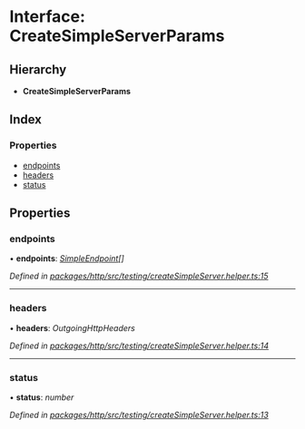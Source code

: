 # Interface: CreateSimpleServerParams

## Hierarchy

* **CreateSimpleServerParams**

## Index

### Properties

* [endpoints](createsimpleserverparams.md#endpoints)
* [headers](createsimpleserverparams.md#headers)
* [status](createsimpleserverparams.md#status)

## Properties

###  endpoints

• **endpoints**: *[SimpleEndpoint](simpleendpoint.md)[]*

*Defined in [packages/http/src/testing/createSimpleServer.helper.ts:15](https://github.com/headline-1/coolio/blob/c80476b/packages/http/src/testing/createSimpleServer.helper.ts#L15)*

___

###  headers

• **headers**: *OutgoingHttpHeaders*

*Defined in [packages/http/src/testing/createSimpleServer.helper.ts:14](https://github.com/headline-1/coolio/blob/c80476b/packages/http/src/testing/createSimpleServer.helper.ts#L14)*

___

###  status

• **status**: *number*

*Defined in [packages/http/src/testing/createSimpleServer.helper.ts:13](https://github.com/headline-1/coolio/blob/c80476b/packages/http/src/testing/createSimpleServer.helper.ts#L13)*
